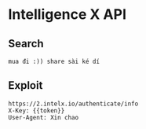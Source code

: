 # Intelligence X API

## Search

```
mua đi :)) share sài ké dí
```

## Exploit

```
https://2.intelx.io/authenticate/info
X-Key: {{token}}
User-Agent: Xin chao
```
